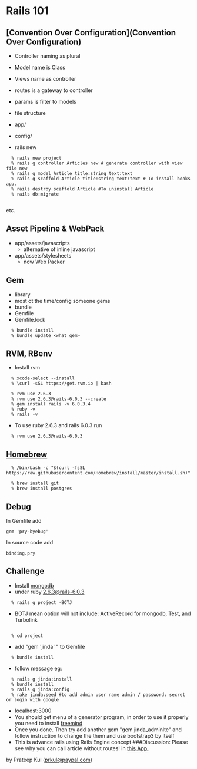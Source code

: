 # Rails 101
## [Convention Over Configuration](Convention Over Configuration)
  - Controller naming as plural
  - Model name is Class
  - Views name as controller
  - routes is a gateway to controller
  - params is filter to models
  - file structure
  - app/
  - config/

  - rails new <projectname> 

```
  % rails new project
  % rails g controller Articles new # generate controller with view file new
  % rails g model Article title:string text:text
  % rails g scaffold Article title:string text:text # To install books app.
  % rails destroy scaffold Article #To uninstall Article
  % rails db:migrate 


```

  etc.

## Asset Pipeline & WebPack
  - app/assets/javascripts
    - alternative of inline javascript
  - app/assets/stylesheets
    - now Web Packer

## Gem
  - library 
  - most ot the time/config someone gems
  - bundle
  - Gemfile
  - Gemfile.lock

```
  % bundle install
  % bundle update <what gem>

```
## RVM, RBenv

  - Install rvm

```
  % xcode-select --install
  % \curl -sSL https://get.rvm.io | bash
```

```
  % rvm use 2.6.3
  % rvm use 2.6.3@rails-6.0.3 --create
  % gem install rails -v 6.0.3.4
  % ruby -v
  % rails -v

```
  - To use ruby 2.6.3 and rails 6.0.3 run
```
  % rvm use 2.6.3@rails-6.0.3
```
## [Homebrew](https://brew.sh/)

```
  % /bin/bash -c "$(curl -fsSL https://raw.githubusercontent.com/Homebrew/install/master/install.sh)"

  % brew install git
  % brew install postgres
```
## Debug

In Gemfile add 

```
gem 'pry-byebug'
```
In source code add

```
binding.pry
```
## Challenge
- Install [mongodb](https://docs.mongodb.com/manual/installation/)
- under ruby 2.6.3@rails-6.0.3

```
  % rails g project -BOTJ
```
- BOTJ mean option will not include: ActiveRecord for mongodb, Test, and Turbolink
```

  % cd project
```

- add "gem 'jinda' " to Gemfile

```
  % bundle install

```  
- follow message eg:

```
  % rails g jinda:install
  % bundle install
  % rails g jinda:config
  % rake jinda:seed #to add admin user name admin / password: secret or login with google

```
- localhost:3000
- You should get menu of a generator program, in order to use it properly you need to install [freemind](https://sourceforge.net/projects/freemind/)
- Once you done. Then try add another gem "gem jinda_adminlte" and follow instruction to change the them and use bootstrap3 by itself
- This is advance rails using Rails Engine concept
###Discussion: 
Please see why you can call article without routes! in [this App.](https://github.paypal.com/prkul/rails-101)



by Prateep Kul (prkul@paypal.com)
